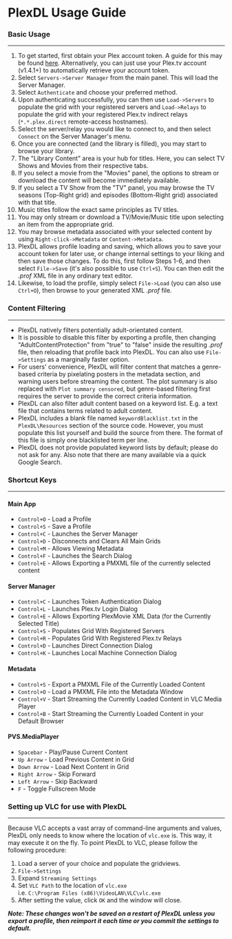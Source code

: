 # PlexDL Usage Guide
### __Basic Usage__

---

1. To get started, first obtain your Plex account token. A guide for this may be found [here](https://support.plex.tv/articles/204059436-finding-an-authentication-token-x-plex-token/). Alternatively, you can just use your Plex.tv account (v1.4.1+) to automatically retrieve your account token.
2. Select `Servers->Server Manager` from the main panel. This will load the Server Manager.
3. Select `Authenticate` and choose your preferred method.
4. Upon authenticating successfully, you can then use `Load->Servers` to populate the grid with your registered servers and `Load->Relays` to populate the grid with your registered Plex.tv indirect relays (`*.*.plex.direct` remote-access hostnames).
5. Select the server/relay you would like to connect to, and then select `Connect` on the Server Manager's menu.
6. Once you are connected (and the library is filled), you may start to browse your library.
7. The "Library Content" area is your hub for titles. Here, you can select TV Shows and Movies from their respective tabs.
8. If you select a movie from the "Movies" panel, the options to stream or download the content will become immediately available.
9. If you select a TV Show from the "TV" panel, you may browse the TV seasons (Top-Right grid) and episodes (Bottom-Right grid) associated with that title.
10. Music titles follow the exact same principles as TV titles.
11. You may only stream or download a TV/Movie/Music title upon selecting an item from the appropriate grid.
12. You may browse metadata associated with your selected content by using `Right-click->Metadata` or `Content->Metadata`.
13. PlexDL allows profile loading and saving, which allows you to save your account token for later use, or change internal settings to your liking and then save those changes. To do this, first follow Steps 1-6, and then select `File->Save` (it's also possible to use `Ctrl+S`). You can then edit the *.prof* XML file in any ordinary text editor.
14. Likewise, to load the profile, simply select `File->Load` (you can also use `Ctrl+O`), then browse to your generated XML *.prof* file.

### __Content Filtering__

---

* PlexDL natively filters potentially adult-orientated content.
* It is possible to disable this filter by exporting a profile, then changing "AdultContentProtection" from "true" to "false" inside the resulting _.prof_ file, then reloading that profile back into PlexDL. You can also use `File->Settings` as a marginally faster option.
* For users' convenience, PlexDL will filter content that matches a genre-based criteria by pixelating posters in the metadata section, and warning users before streaming the content. The plot summary is also replaced with `Plot summary censored`, but genre-based filtering first requires the server to provide the correct criteria information.
* PlexDL can also filter adult content based on a keyword list. E.g. a text file that contains terms related to adult content.
* PlexDL includes a blank file named `keywordBlacklist.txt` in the `PlexDL\Resources` section of the source code. However, you must populate this list yourself and build the source from there. The format of this file is simply one blacklisted term per line.
* PlexDL does not provide populated keyword lists by default; please do not ask for any. Also note that there are many available via a quick Google Search.

### __Shortcut Keys__

---

#### __Main App__
* `Control+O` - Load a Profile
* `Control+S` - Save a Profile
* `Control+C` - Launches the Server Manager
* `Control+D` - Disconnects and Clears All Main Grids
* `Control+M` - Allows Viewing Metadata
* `Control+F` - Launches the Search Dialog
* `Control+E` - Allows Exporting a PMXML file of the currently selected content
#### __Server Manager__
* `Control+C` - Launches Token Authentication Dialog
* `Control+L` - Launches Plex.tv Login Dialog
* `Control+E` - Allows Exporting PlexMovie XML Data (for the Currently Selected Title)
* `Control+S` - Populates Grid With Registered Servers
* `Control+R` - Populates Grid With Registered Plex.tv Relays
* `Control+D` - Launches Direct Connection Dialog
* `Control+K` - Launches Local Machine Connection Dialog
#### __Metadata__
* `Control+S` - Export a PMXML File of the Currently Loaded Content
* `Control+O` - Load a PMXML File into the Metadata Window
* `Control+V` - Start Streaming the Currently Loaded Content in VLC Media Player
* `Control+B` - Start Streaming the Currently Loaded Content in your Default Browser
#### __PVS.MediaPlayer__
* `Spacebar`    - Play/Pause Current Content
* `Up Arrow`    - Load Previous Content in Grid
* `Down Arrow`  - Load Next Content in Grid
* `Right Arrow` - Skip Forward
* `Left Arrow`  - Skip Backward
* `F` - Toggle Fullscreen Mode

### Setting up VLC for use with PlexDL

---

Because VLC accepts a vast array of command-line arguments and values, PlexDL only needs to know where the location of `vlc.exe` is. This way, it may execute it on the fly. To point PlexDL to VLC, please follow the following procedure:
1. Load a server of your choice and populate the gridviews.
2. `File->Settings`
3. Expand `Streaming Settings`
4. Set `VLC Path` to the location of `vlc.exe`<br>
i.e. `C:\Program Files (x86)\VideoLAN\VLC\vlc.exe`
5. After setting the value, click `OK` and the window will close.

_**Note: These changes won't be saved on a restart of PlexDL unless you export a profile, then reimport it each time or you commit the settings to default.**_
